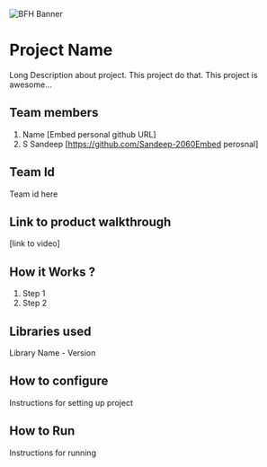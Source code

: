 ![BFH Banner](https://trello-attachments.s3.amazonaws.com/542e9c6316504d5797afbfb9/542e9c6316504d5797afbfc1/39dee8d993841943b5723510ce663233/Frame_19.png)
# Project Name
Long Description about project. This project do that. This project is awesome...
## Team members
1. Name [Embed personal github URL]
2. S Sandeep [https://github.com/Sandeep-2060Embed perosnal]
## Team Id
Team id here
## Link to product walkthrough
[link to video]
## How it Works ?
1. Step 1
2. Step 2
## Libraries used
Library Name - Version
## How to configure
Instructions for setting up project
## How to Run
Instructions for running
